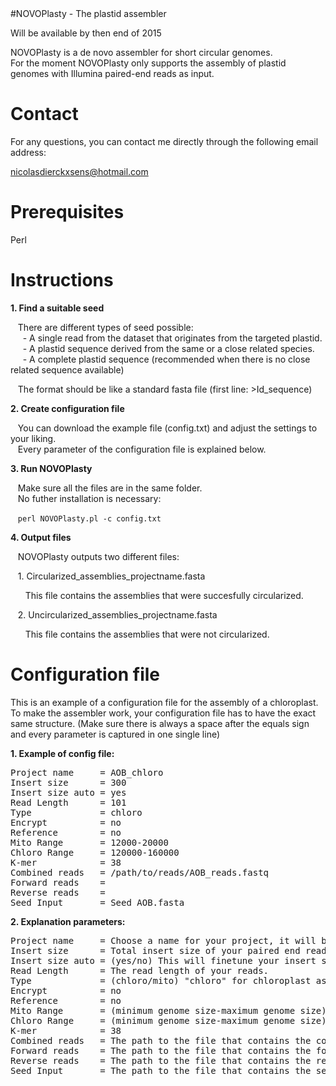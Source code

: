 <html>
#NOVOPlasty - The plastid assembler 

Will be available by then end of 2015

NOVOPlasty is a de novo assembler for short circular genomes.</br>
For the moment NOVOPlasty only supports the assembly of plastid genomes with Illumina paired-end reads as input.

# Contact

For any questions, you can contact me directly through the following email address:

nicolasdierckxsens@hotmail.com 


# Prerequisites

Perl


# Instructions

<strong>1\. Find a suitable seed</strong>

&nbsp;&nbsp;&nbsp;There are different types of seed possible:</br>
&nbsp;&nbsp;&nbsp;&nbsp;&nbsp;- A single read from the dataset that originates from the targeted plastid.</br>
&nbsp;&nbsp;&nbsp;&nbsp;&nbsp;- A plastid sequence derived from the same or a close related species.</br>
&nbsp;&nbsp;&nbsp;&nbsp;&nbsp;- A complete plastid sequence (recommended when there is no close related sequence available)

&nbsp;&nbsp;&nbsp;The format should be like a standard fasta file (first line: >Id_sequence)

<strong>2\. Create configuration file</strong>

&nbsp;&nbsp;&nbsp;You can download the example file (config.txt) and adjust the settings to your liking.</br>
&nbsp;&nbsp;&nbsp;Every parameter of the configuration file is explained below. 


<strong>3\. Run NOVOPlasty</strong>

&nbsp;&nbsp;&nbsp;Make sure all the files are in the same folder.</br>
&nbsp;&nbsp;&nbsp;No futher installation is necessary:

&nbsp;&nbsp;&nbsp;<code>perl NOVOPlasty.pl -c config.txt</code>


<strong>4\. Output files</strong>

&nbsp;&nbsp;&nbsp;NOVOPlasty outputs two different files:

&nbsp;&nbsp;&nbsp;1\. Circularized_assemblies_projectname.fasta

&nbsp;&nbsp;&nbsp;&nbsp;&nbsp;&nbsp;This file contains the assemblies that were succesfully circularized.

&nbsp;&nbsp;&nbsp;2\. Uncircularized_assemblies_projectname.fasta

&nbsp;&nbsp;&nbsp;&nbsp;&nbsp;&nbsp;This file contains the assemblies that were not circularized.


# Configuration file

This is an example of a configuration file for the assembly of a chloroplast.
To make the assembler work, your configuration file has to have the exact same structure.
(Make sure there is always a space after the equals sign and every parameter is captured in one single line)

<strong>1\. Example of config file:</strong>
<pre>
Project name     = AOB_chloro
Insert size      = 300
Insert size auto = yes
Read Length      = 101
Type             = chloro
Encrypt          = no
Reference        = no
Mito Range       = 12000-20000
Chloro Range     = 120000-160000
K-mer            = 38
Combined reads   = /path/to/reads/AOB_reads.fastq
Forward reads    = 
Reverse reads    = 
Seed Input       = Seed_AOB.fasta
</pre>

<strong>2\. Explanation parameters:</strong>
<pre>
Project name     = Choose a name for your project, it will be used for the output files.
Insert size      = Total insert size of your paired end reads, it doesn't have to be accurate but should be close enough.
Insert size auto = (yes/no) This will finetune your insert size automatically (Default: yes)
Read Length      = The read length of your reads.
Type             = (chloro/mito) "chloro" for chloroplast assembly and "mito for mitochondrial assembly
Encrypt          = no
Reference        = no
Mito Range       = (minimum genome size-maximum genome size) The expected genome size of the mitochondrial genome.
Chloro Range     = (minimum genome size-maximum genome size) The expected genome size of the chloroplast genome.
K-mer            = 38
Combined reads   = The path to the file that contains the combined reads (forward and reverse in 1 file)
Forward reads    = The path to the file that contains the forward reads
Reverse reads    = The path to the file that contains the reverse reads
Seed Input       = The path to the file that contains the seed sequence
</pre>
</html>
